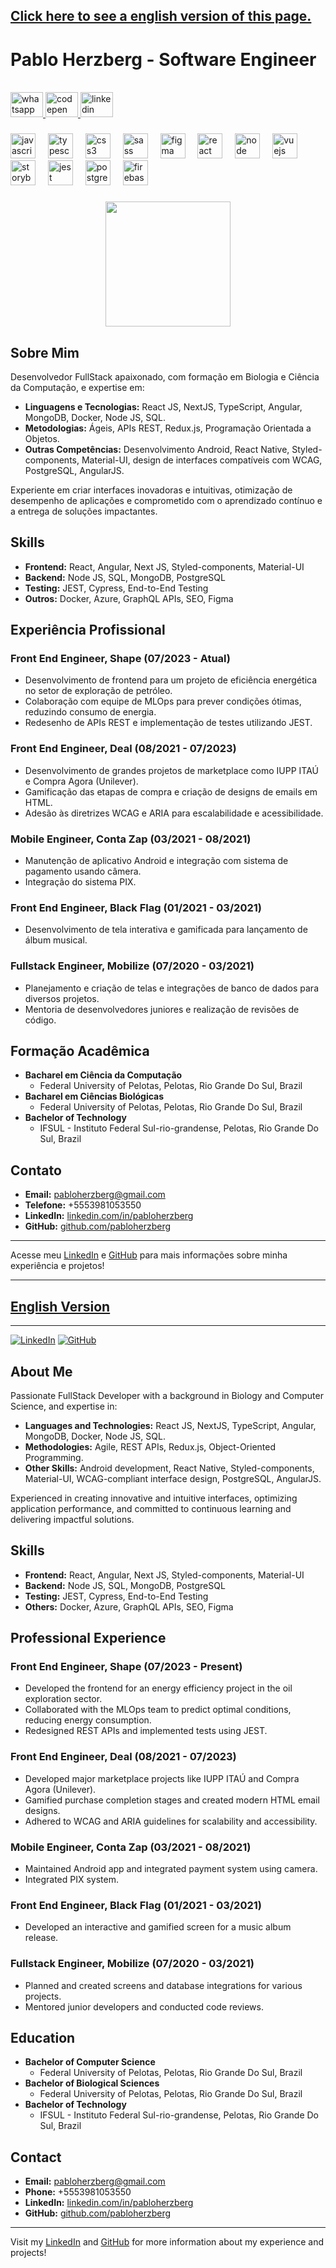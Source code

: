 ## <a name="english-version" href="#english-version">Click here to see a english version of this page.</a>

# Pablo Herzberg - Software Engineer

<br clear="both">

<div align="left">
  <a href="https://wa.me/55+71994007715" target="_blank">
    <img src="https://raw.githubusercontent.com/maurodesouza/profile-readme-generator/master/src/assets/icons/social/whatsapp/default.svg" width="52" height="40" alt="whatsapp logo"  />
  </a>
  <a href="https://codepen.io/pabloherzberg" target="_blank">
    <img src="https://raw.githubusercontent.com/maurodesouza/profile-readme-generator/master/src/assets/icons/social/codepen/default.svg" width="52" height="40" alt="codepen logo"  />
  </a>
  <a href="https://www.linkedin.com/in/pabloherzberg/" target="_blank">
    <img src="https://raw.githubusercontent.com/maurodesouza/profile-readme-generator/master/src/assets/icons/social/linkedin/default.svg" width="52" height="40" alt="linkedin logo"  />
  </a>
</div>

###

<div align="left">
  <img src="https://cdn.jsdelivr.net/gh/devicons/devicon/icons/javascript/javascript-original.svg" height="40" alt="javascript logo"  />
  <img width="12" />
  <img src="https://cdn.jsdelivr.net/gh/devicons/devicon/icons/typescript/typescript-original.svg" height="40" alt="typescript logo"  />
  <img width="12" />
  <img src="https://cdn.jsdelivr.net/gh/devicons/devicon/icons/css3/css3-original.svg" height="40" alt="css3 logo"  />
  <img width="12" />
  <img src="https://cdn.jsdelivr.net/gh/devicons/devicon/icons/sass/sass-original.svg" height="40" alt="sass logo"  />
  <img width="12" />
  <img src="https://cdn.jsdelivr.net/gh/devicons/devicon/icons/figma/figma-original.svg" height="40" alt="figma logo"  />
  <img width="12" />
  <img src="https://cdn.jsdelivr.net/gh/devicons/devicon/icons/react/react-original.svg" height="40" alt="react logo"  />
  <img width="12" />
  <img src="https://cdn.jsdelivr.net/gh/devicons/devicon/icons/nodejs/nodejs-original.svg" height="40" alt="node logo"  />
  <img width="12" />
  <img src="https://cdn.jsdelivr.net/gh/devicons/devicon/icons/vuejs/vuejs-original.svg" height="40" alt="vuejs logo"  />
  <img width="12" />
  <img src="https://cdn.jsdelivr.net/gh/devicons/devicon/icons/storybook/storybook-original.svg" height="40" alt="storybook logo"  />
  <img width="12" />
  <img src="https://cdn.jsdelivr.net/gh/devicons/devicon/icons/jest/jest-plain.svg" height="40" alt="jest logo"  />
  <img width="12" />
  <img src="https://cdn.jsdelivr.net/gh/devicons/devicon/icons/postgresql/postgresql-original.svg" height="40" alt="postgresql logo"  />
  <img width="12" />
  <img src="https://cdn.jsdelivr.net/gh/devicons/devicon/icons/firebase/firebase-plain.svg" height="40" alt="firebase logo"  />
</div>

###

<div align="center">
  <img height="200" src="https://i.postimg.cc/BZsDRF16/pablo.png"  />
</div>

###

## Sobre Mim

Desenvolvedor FullStack apaixonado, com formação em Biologia e Ciência da Computação, e expertise em:

- **Linguagens e Tecnologias:** React JS, NextJS, TypeScript, Angular, MongoDB, Docker, Node JS, SQL.
- **Metodologias:** Ágeis, APIs REST, Redux.js, Programação Orientada a Objetos.
- **Outras Competências:** Desenvolvimento Android, React Native, Styled-components, Material-UI, design de interfaces compatíveis com WCAG, PostgreSQL, AngularJS.

Experiente em criar interfaces inovadoras e intuitivas, otimização de desempenho de aplicações e comprometido com o aprendizado contínuo e a entrega de soluções impactantes.

## Skills

- **Frontend:** React, Angular, Next JS, Styled-components, Material-UI
- **Backend:** Node JS, SQL, MongoDB, PostgreSQL
- **Testing:** JEST, Cypress, End-to-End Testing
- **Outros:** Docker, Azure, GraphQL APIs, SEO, Figma

## Experiência Profissional

### Front End Engineer, Shape (07/2023 - Atual)
- Desenvolvimento de frontend para um projeto de eficiência energética no setor de exploração de petróleo.
- Colaboração com equipe de MLOps para prever condições ótimas, reduzindo consumo de energia.
- Redesenho de APIs REST e implementação de testes utilizando JEST.

### Front End Engineer, Deal (08/2021 - 07/2023)
- Desenvolvimento de grandes projetos de marketplace como IUPP ITAÚ e Compra Agora (Unilever).
- Gamificação das etapas de compra e criação de designs de emails em HTML.
- Adesão às diretrizes WCAG e ARIA para escalabilidade e acessibilidade.

### Mobile Engineer, Conta Zap (03/2021 - 08/2021)
- Manutenção de aplicativo Android e integração com sistema de pagamento usando câmera.
- Integração do sistema PIX.

### Front End Engineer, Black Flag (01/2021 - 03/2021)
- Desenvolvimento de tela interativa e gamificada para lançamento de álbum musical.

### Fullstack Engineer, Mobilize (07/2020 - 03/2021)
- Planejamento e criação de telas e integrações de banco de dados para diversos projetos.
- Mentoria de desenvolvedores juniores e realização de revisões de código.

## Formação Acadêmica

- **Bacharel em Ciência da Computação**
  - Federal University of Pelotas, Pelotas, Rio Grande Do Sul, Brazil
- **Bacharel em Ciências Biológicas**
  - Federal University of Pelotas, Pelotas, Rio Grande Do Sul, Brazil
- **Bachelor of Technology**
  - IFSUL - Instituto Federal Sul-rio-grandense, Pelotas, Rio Grande Do Sul, Brazil

## Contato

- **Email:** pabloherzberg@gmail.com
- **Telefone:** +5553981053550
- **LinkedIn:** [linkedin.com/in/pabloherzberg](https://www.linkedin.com/in/pabloherzberg/)
- **GitHub:** [github.com/pabloherzberg](https://github.com/pabloherzberg)

---

Acesse meu [LinkedIn](https://www.linkedin.com/in/pabloherzberg/) e [GitHub](https://github.com/pabloherzberg) para mais informações sobre minha experiência e projetos!

---

## [English Version](#english-version)

---

[![LinkedIn](https://img.shields.io/badge/LinkedIn-pabloherzberg-blue)](https://www.linkedin.com/in/pabloherzberg/)
[![GitHub](https://img.shields.io/badge/GitHub-pabloherzberg-lightgrey)](https://github.com/pabloherzberg)

## About Me

Passionate FullStack Developer with a background in Biology and Computer Science, and expertise in:

- **Languages and Technologies:** React JS, NextJS, TypeScript, Angular, MongoDB, Docker, Node JS, SQL.
- **Methodologies:** Agile, REST APIs, Redux.js, Object-Oriented Programming.
- **Other Skills:** Android development, React Native, Styled-components, Material-UI, WCAG-compliant interface design, PostgreSQL, AngularJS.

Experienced in creating innovative and intuitive interfaces, optimizing application performance, and committed to continuous learning and delivering impactful solutions.

## Skills

- **Frontend:** React, Angular, Next JS, Styled-components, Material-UI
- **Backend:** Node JS, SQL, MongoDB, PostgreSQL
- **Testing:** JEST, Cypress, End-to-End Testing
- **Others:** Docker, Azure, GraphQL APIs, SEO, Figma

## Professional Experience

### Front End Engineer, Shape (07/2023 - Present)
- Developed the frontend for an energy efficiency project in the oil exploration sector.
- Collaborated with the MLOps team to predict optimal conditions, reducing energy consumption.
- Redesigned REST APIs and implemented tests using JEST.

### Front End Engineer, Deal (08/2021 - 07/2023)
- Developed major marketplace projects like IUPP ITAÚ and Compra Agora (Unilever).
- Gamified purchase completion stages and created modern HTML email designs.
- Adhered to WCAG and ARIA guidelines for scalability and accessibility.

### Mobile Engineer, Conta Zap (03/2021 - 08/2021)
- Maintained Android app and integrated payment system using camera.
- Integrated PIX system.

### Front End Engineer, Black Flag (01/2021 - 03/2021)
- Developed an interactive and gamified screen for a music album release.

### Fullstack Engineer, Mobilize (07/2020 - 03/2021)
- Planned and created screens and database integrations for various projects.
- Mentored junior developers and conducted code reviews.

## Education

- **Bachelor of Computer Science**
  - Federal University of Pelotas, Pelotas, Rio Grande Do Sul, Brazil
- **Bachelor of Biological Sciences**
  - Federal University of Pelotas, Pelotas, Rio Grande Do Sul, Brazil
- **Bachelor of Technology**
  - IFSUL - Instituto Federal Sul-rio-grandense, Pelotas, Rio Grande Do Sul, Brazil

## Contact

- **Email:** pabloherzberg@gmail.com
- **Phone:** +5553981053550
- **LinkedIn:** [linkedin.com/in/pabloherzberg](https://www.linkedin.com/in/pabloherzberg/)
- **GitHub:** [github.com/pabloherzberg](https://github.com/pabloherzberg)

---

Visit my [LinkedIn](https://www.linkedin.com/in/pabloherzberg/) and [GitHub](https://github.com/pabloherzberg) for more information about my experience and projects!
